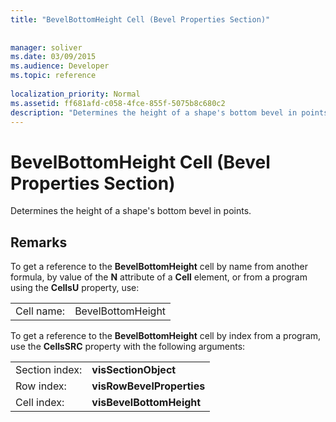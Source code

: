 ```yaml
---
title: "BevelBottomHeight Cell (Bevel Properties Section)"
 
 
manager: soliver
ms.date: 03/09/2015
ms.audience: Developer
ms.topic: reference
 
localization_priority: Normal
ms.assetid: ff681afd-c058-4fce-855f-5075b8c680c2
description: "Determines the height of a shape's bottom bevel in points."
---
```


# BevelBottomHeight Cell (Bevel Properties Section)

Determines the height of a shape's bottom bevel in points. 
  
## Remarks

To get a reference to the **BevelBottomHeight** cell by name from another formula, by value of the **N** attribute of a **Cell** element, or from a program using the **CellsU** property, use: 
  
|||
|:-----|:-----|
| Cell name:  <br/> | BevelBottomHeight  <br/> |
   
To get a reference to the **BevelBottomHeight** cell by index from a program, use the **CellsSRC** property with the following arguments: 
  
|||
|:-----|:-----|
| Section index:  <br/> |**visSectionObject** <br/> |
| Row index:  <br/> |**visRowBevelProperties** <br/> |
| Cell index:  <br/> |**visBevelBottomHeight** <br/> |
   

